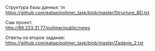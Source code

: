 Структура базы данных: \n
https://github.com/eatae/polimer_task/blob/master/Structure_BD.txt

Сам проект: <br>
http://89.223.31.77/polimer/public/news

Ответы на второе задание:
https://github.com/eatae/polimer_task/blob/master/Zadanie_2.txt
